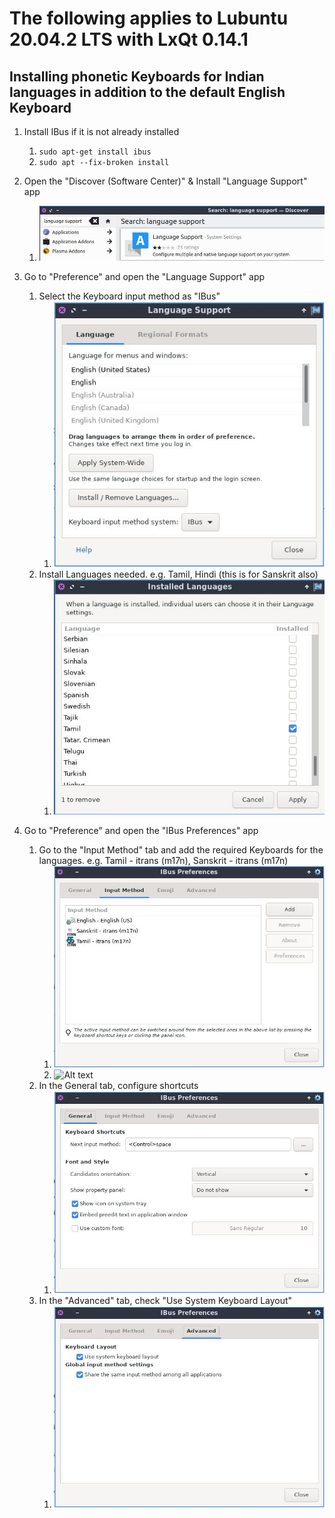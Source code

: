 # The following applies to Lubuntu 20.04.2 LTS with LxQt 0.14.1
## Installing phonetic Keyboards for Indian languages in addition to the default English Keyboard

1. Install IBus if it is not already installed
    1. `sudo apt-get install ibus`
    1. `sudo apt --fix-broken install`

1. Open the "Discover (Software Center)" & Install "Language Support" app
    1. ![Alt text](Discover%20-%20Language%20Support.jpg "Discover - Language Support")

1. Go to "Preference" and open the "Language Support" app
    1. Select the Keyboard input method as "IBus"
        1. ![Alt text](Language%20Support%20-%20Language%20tab.jpg "Language Support - Language tab")
    1. Install Languages needed. e.g. Tamil, Hindi (this is for Sanskrit also)
        1. ![Alt text](Language%20Support%20-%20Installed%20Languages.jpg "Language Support - Installed Languages")
    

1. Go to "Preference" and open the "IBus Preferences" app
    1.  Go to the "Input Method" tab and add the required Keyboards for the languages. e.g. Tamil - itrans (m17n), Sanskrit - itrans (m17n)
        1. ![Alt text](IBus%20Input%20Method%20tab.jpg "IBus Input Method tab")
        2. ![Alt text](Select%Language%20popup.jpg "Select Language Popup")
    1.  In the General tab, configure shortcuts
        1. ![Alt text](IBus%20General%20tab.jpg "IBus General tab")
    1.  In the "Advanced" tab, check "Use System Keyboard Layout"
        1. ![Alt text](IBus%20Advanced%20tab.jpg "IBus Advanced tab")
